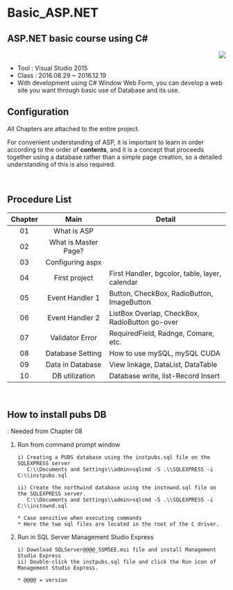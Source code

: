 # Basic_ASP.NET

## ASP.NET basic course using C#

<div align="right">
<a href="https://hits.seeyoufarm.com"/><img src="https://hits.seeyoufarm.com/api/count/incr/badge.svg?url=https://github.com/eona1301/Basic_ASP.NET"/></a>
</div>

- Tool : Visual Studio 2015
- Class : 2016.08.29 ~ 2016.12.19
- With development using C# Window Web Form, you can develop a web site you want through basic use of Database and its use.

## Configuration

All Chapters are attached to the entire project.

For convenient understanding of ASP, it is important to learn in order according to the order of **contents**, and it is a concept that proceeds together using a database rather than a simple page creation, so a detailed understanding of this is also required.

<br>

## Procedure List

| Chapter |         Main         | Detail                                         |
| :-----: | :------------------: | ---------------------------------------------- |
|   01    |     What is ASP      |                                                |
|   02    | What is Master Page? |                                                |
|   03    |   Configuring aspx   |                                                |
|   04    |    First project     | First Handler, bgcolor, table, layer, calendar |
|   05    |   Event Handler 1    | Button, CheckBox, RadioButton, ImageButton     |
|   06    |   Event Handler 2    | ListBox Overlap, CheckBox, RadioButton go-over |
|   07    |   Validator Error    | RequiredField, Radnge, Comare, etc.            |
|   08    |   Database Setting   | How to use mySQL, mySQL CUDA                   |
|   09    |   Data in Database   | View linkage, DataList, DataTable              |
|   10    |    DB utilization    | Database write, list-Record Insert             |

<br>

## How to install pubs DB

: Needed from Chapter 08

1. Run from command prompt window

   ```
   i) Creating a PUBS database using the instpubs.sql file on the SQLEXPRESS server
      C:\\Documents and Settings\\admin>sqlcmd -S .\\SQLEXPRESS -i C:\\instpubs.sql

   ii) Create the northwind database using the instnwnd.sql file on the SQLEXPRESS server.
      C:\\Documents and Settings\\admin>sqlcmd -S .\\SQLEXPRESS -i C:\\instnwnd.sql

   * Case sensitive when executing commands
   * Here the two sql files are located in the root of the C driver.
   ```

2. Run in SQL Server Management Studio Express

   ```
   i) Download SQLServer@@@@_SSMSEE.msi file and install Management Studio Express
   ii) Double-click the instpubs.sql file and click the Run icon of Management Studio Express.

   * @@@@ = version
   ```
